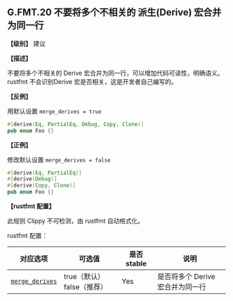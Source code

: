 ## G.FMT.20  不要将多个不相关的 派生(Derive) 宏合并为同一行

**【级别】** 建议

**【描述】**

不要将多个不相关的 Derive 宏合并为同一行，可以增加代码可读性，明确语义。
rustfmt 不会识别Derive 宏是否相关，这是开发者自己编写的。

**【反例】**

用默认设置  `merge_derives = true`

```rust
#[derive(Eq, PartialEq, Debug, Copy, Clone)]
pub enum Foo {}
```

**【正例】**

修改默认设置 `merge_derives = false`

```rust
#[derive(Eq, PartialEq)]
#[derive(Debug)]
#[derive(Copy, Clone)]
pub enum Foo {}
```

**【rustfmt 配置】**

此规则 Clippy 不可检测，由 rustfmt 自动格式化。

rustfmt 配置：

| 对应选项                                                     | 可选值                     | 是否 stable | 说明                             |
| ------------------------------------------------------------ | -------------------------- | ----------- | -------------------------------- |
| [`merge_derives`](https://rust-lang.github.io/rustfmt/?#merge_derives) | true（默认） false（推荐） | Yes         | 是否将多个 Derive 宏合并为同一行 |
